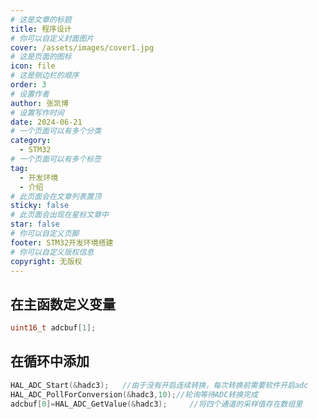 ```yaml
---
# 这是文章的标题
title: 程序设计
# 你可以自定义封面图片
cover: /assets/images/cover1.jpg
# 这是页面的图标
icon: file
# 这是侧边栏的顺序
order: 3
# 设置作者
author: 张凯博
# 设置写作时间
date: 2024-06-21
# 一个页面可以有多个分类
category:
  - STM32
# 一个页面可以有多个标签
tag:
  - 开发环境
  - 介绍
# 此页面会在文章列表置顶
sticky: false
# 此页面会出现在星标文章中
star: false
# 你可以自定义页脚
footer: STM32开发环境搭建
# 你可以自定义版权信息
copyright: 无版权
---
```


## 在主函数定义变量
```c
uint16_t adcbuf[1];
```

## 在循环中添加
```c
HAL_ADC_Start(&hadc3);   //由于没有开启连续转换，每次转换前需要软件开启adc
HAL_ADC_PollForConversion(&hadc3,10);//轮询等待ADC转换完成
adcbuf[0]=HAL_ADC_GetValue(&hadc3);     //将四个通道的采样值存在数组里
```